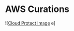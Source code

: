 # AWS Curations

![[Cloud Protect Image](https://github.com/user-attachments/assets/6ba92fa6-8a9b-431e-83f2-b4d1a8ca974b)
e]

